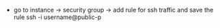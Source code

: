 - go to instance -> security group -> add rule for ssh traffic and save the rule
ssh -i <pemfilename> username@public-p

